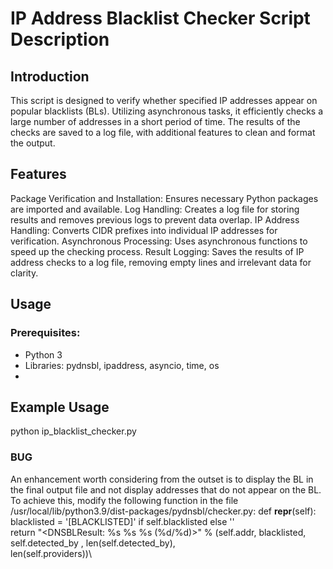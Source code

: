# IP Address Blacklist Checker Script Description
## Introduction
This script is designed to verify whether specified IP addresses appear on popular blacklists (BLs). Utilizing asynchronous tasks, it efficiently checks a large number of addresses in a short period of time. The results of the checks are saved to a log file, with additional features to clean and format the output.

## Features
Package Verification and Installation: Ensures necessary Python packages are imported and available.
Log Handling: Creates a log file for storing results and removes previous logs to prevent data overlap.
IP Address Handling: Converts CIDR prefixes into individual IP addresses for verification.
Asynchronous Processing: Uses asynchronous functions to speed up the checking process.
Result Logging: Saves the results of IP address checks to a log file, removing empty lines and irrelevant data for clarity.

## Usage
### Prerequisites:
- Python 3
- Libraries: pydnsbl, ipaddress, asyncio, time, os
- 
## Example Usage
python ip_blacklist_checker.py

### BUG
An enhancement worth considering from the outset is to display the BL in the final output file and not display addresses that do not appear on the BL. To achieve this, modify the following function in the file /usr/local/lib/python3.9/dist-packages/pydnsbl/checker.py:
    def __repr__(self):\
        blacklisted = '[BLACKLISTED]' if self.blacklisted else ''\
        return "<DNSBLResult: %s %s %s (%d/%d)>" % (self.addr, blacklisted, self.detected_by , len(self.detected_by),\
                                                 len(self.providers))\
